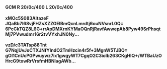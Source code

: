 #### GCM R 20/0c/400 L 20/0c/400
**xMOc5S083AItazeF**<br/>**JQaBb7I68vjFHZsXZZOElBmQcnLmrdtj6ouNVsnrL0Q=**<br/>**6PcCkTQZ8L6G+rrApDMXrnKYMaOQnRjRavfAwwepAb8Pyw49SrPhsqtMj7PVwudmr16r2tvVYxhJN0Ny...**<br/><br/>
**vzD/c3TATsp88Tnt**<br/>**G7NqjUvJoCTXJNfYlndO2TmHzcin4r5f+3MgnW5TJBQ=**<br/>**gOl1CnUcPGPwuywz7ix1gwgyWT7CgqO2C3iolb263CKgHIQ+/WTBaUzOHrcG9txwRrVrsfmHBNlagAWb...**